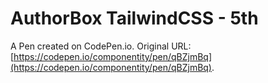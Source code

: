 # AuthorBox TailwindCSS - 5th

A Pen created on CodePen.io. Original URL: [https://codepen.io/componentity/pen/qBZjmBq](https://codepen.io/componentity/pen/qBZjmBq).


